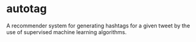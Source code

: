 # autotag
A recommender system for generating hashtags for a given tweet by the use of supervised machine learning algorithms.
